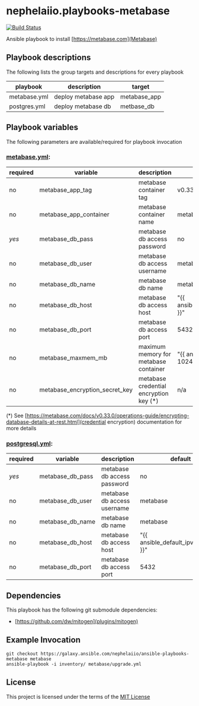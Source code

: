 # nephelaiio.playbooks-metabase

[![Build Status](https://travis-ci.org/nephelaiio/ansible-playbooks-metabase.svg?branch=master)](https://travis-ci.org/nephelaiio/ansible-playbooks-metabase)

Ansible playbook to install [https://metabase.com](Metabase)

## Playbook descriptions

The following lists the group targets and descriptions for every playbook

| playbook     | description         | target       |
| ---          | ---                 | ---          |
| metabase.yml | deploy metabase app | metabase_app |
| postgres.yml | deploy metabase db  | metbase_db   |

## Playbook variables

The following parameters are available/required for playbook invocation

### [metabase.yml](metabase.yml):
| required | variable                       | description                            | default                              |
| ---      | ---                            | ---                                    | ---                                  |
| no       | metabase_app_tag               | metabase container tag                 | v0.33.2                              |
| no       | metabase_app_container         | metabase container name                | metabase                             |
| *yes*    | metabase_db_pass               | metabase db access password            | no                                   |
| no       | metabase_db_user               | metabase db access username            | metabase                             |
| no       | metabase_db_name               | metabase db name                       | metabase                             |
| no       | metabase_db_host               | metabase db access host                | "{{ ansible_default_ipv4.address }}" |
| no       | metabase_db_port               | metabase db access port                | 5432                                 |
| no       | metabase_maxmem_mb             | maximum memory for metabase container  | "{{ ansible_memtotal_mb - 1024 }}"   |
| no       | metabase_encryption_secret_key | metabase credential encryption key (*) | n/a                                  |

(*) See [https://metabase.com/docs/v0.33.0/operations-guide/encrypting-database-details-at-rest.html](credential encryption) documentation for more details

### [postgresql.yml](postgresql.yml):
| required | variable         | description                 | default                              |
| ---      | ---              | ---                         | ---                                  |
| *yes*    | metabase_db_pass | metabase db access password | no                                   |
| no       | metabase_db_user | metabase db access username | metabase                             |
| no       | metabase_db_name | metabase db name            | metabase                             |
| no       | metabase_db_host | metabase db access host     | "{{ ansible_default_ipv4.address }}" |
| no       | metabase_db_port | metabase db access port     | 5432                                 |

## Dependencies

This playbook has the following git submodule dependencies:

* [https://github.com/dw/mitogen](plugins/mitogen)

## Example Invocation

```
git checkout https://galaxy.ansible.com/nephelaiio/ansible-playbooks-metabase metabase
ansible-playbook -i inventory/ metabase/upgrade.yml
```

## License

This project is licensed under the terms of the [MIT License](/LICENSE)
